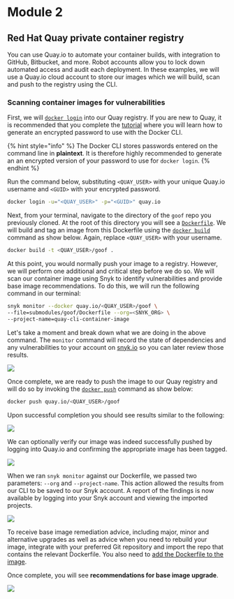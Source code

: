 # Module 2

## Red Hat Quay private container registry

You can use Quay.io to automate your container builds, with integration to GitHub, Bitbucket, and more. Robot accounts allow you to lock down automated access and audit each deployment. In these examples, we will use a Quay.io cloud account to store our images which we will build, scan and push to the registry using the CLI.

### Scanning container images for vulnerabilities

First, we will [`docker login`](https://docs.docker.com/engine/reference/commandline/login/) into our Quay registry. If you are new to Quay, it is recommended that you complete the [tutorial](https://quay.io/tutorial/) where you will learn how to generate an encrypted password to use with the Docker CLI.

{% hint style="info" %}
The Docker CLI stores passwords entered on the command line in **plaintext**. It is therefore highly recommended to generate an an encrypted version of your password to use for `docker login`.
{% endhint %}

Run the command below, substituting `<QUAY_USER>` with your unique Quay.io username and `<GUID>` with your encrypted password.

```bash
docker login -u="<QUAY_USER>" -p="<GUID>" quay.io
```

Next, from your terminal, navigate to the directory of the `goof` repo you previously cloned. At the root of this directory you will see a [`Dockerfile`](https://github.com/snyk/goof/blob/master/Dockerfile). We will build and tag an image from this Dockerfile using the [`docker build`](https://docs.docker.com/engine/reference/commandline/build/) command as show below. Again, replace `<QUAY_USER>` with your username.

```bash
docker build -t <QUAY_USER>/goof .
```

At this point, you would normally push your image to a registry. However, we will perform one additional and critical step before we do so. We will scan our container image using Snyk to identify vulnerabilities and provide base image recommendations. To do this, we will run the following command in our terminal:

```bash
snyk monitor --docker quay.io/<QUAY_USER>/goof \
--file=submodules/goof/Dockerfile --org=<SNYK_ORG> \
--project-name=quay-cli-container-image
```

Let's take a moment and break down what we are doing in the above command. The `monitor` command will record the state of dependencies and any vulnerabilities to your account on [snyk.io](https://snyk.io) so you can later review those results.

![](https://partner-workshop-assets.s3.us-east-2.amazonaws.com/quay-cli-container-scan.gif)

Once complete, we are ready to push the image to our Quay registry and will do so by invoking the [`docker push`](https://docs.docker.com/engine/reference/commandline/push/) command as show below:

```bash
docker push quay.io/<QUAY_USER>/goof
```

Upon successful completion you should see results similar to the following:

![](https://partner-workshop-assets.s3.us-east-2.amazonaws.com/docker-push.gif)

We can optionally verify our image was indeed successfully pushed by logging into Quay.io and confirming the appropriate image has been tagged.

![](https://partner-workshop-assets.s3.us-east-2.amazonaws.com/rh-quay.png)

When we ran `snyk monitor` against our Dockerfile, we passed two parameters: `--org` and `--project-name`. This action allowed the results from our CLI to be saved to our Snyk account. A report of the findings is now available by logging into your Snyk account and viewing the imported projects.

![](https://partner-workshop-assets.s3.us-east-2.amazonaws.com/container-image-scan-results.png)

To receive base image remediation advice, including major, minor and alternative upgrades as well as advice when you need to rebuild your image, integrate with your preferred Git repository and import the repo that contains the relevant Dockerfile. You also need to [add the Dockerfile to the image](https://support.snyk.io/hc/en-us/articles/360003916218-Adding-your-Dockerfile-and-test-your-base-image).

Once complete, you will see **recommendations for base image upgrade**.

![](https://partner-workshop-assets.s3.us-east-2.amazonaws.com/base-image-recommend.png)

